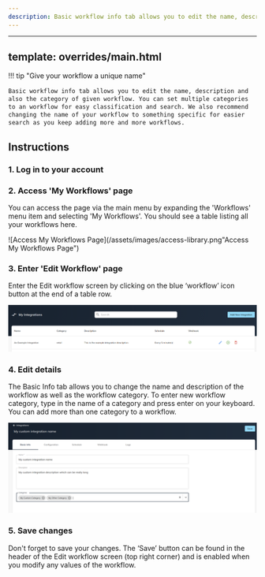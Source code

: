 ```yaml
---
description: Basic workflow info tab allows you to edit the name, description and also the category of given workflow.
---
```

---
template: overrides/main.html
---

!!! tip "Give your workflow a unique name"

    Basic workflow info tab allows you to edit the name, description and also the category of given workflow. You can set multiple categories to an workflow for easy classification and search. We also recommend changing the name of your workflow to something specific for easier search as you keep adding more and more workflows.

## Instructions
### 1. Log in to your account

### 2. Access 'My Workflows' page

  You can access the page via the main menu by expanding  the 'Workflows' menu item and selecting 'My Workflows'. You should see a table listing all your workflows here.

  ![Access My Workflows Page](/assets/images/access-library.png"Access My Workflows Page")

### 3. Enter 'Edit Workflow' page

  Enter the Edit workflow screen by clicking on the blue ‘workflow’ icon button at the end of a table row.

  ![Automation Table](/assets/images/my-integrations-table-page.png "Automation Table")

### 4. Edit details

  The Basic Info tab allows you to change the name and description of the workflow as well as the workflow category. To enter new workflow category, type in the name of a category and press enter on your keyboard. You can add more than one category to a workflow.

  ![Edit Workflow - Basic Info](/assets/images/edit-integration-basic-info.png "Edit Workflow - Basic Info")

### 5. Save changes

  Don't forget to save your changes. The ‘Save’ button can be found in the header of the Edit workflow screen (top right corner) and is enabled when you modify any values of the workflow.